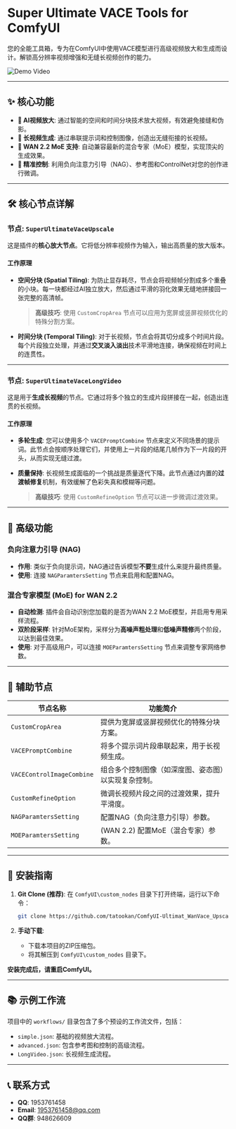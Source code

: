 # Super Ultimate VACE Tools for ComfyUI

您的全能工具箱，专为在ComfyUI中使用VACE模型进行高级视频放大和生成而设计。解锁高分辨率视频增强和无缝长视频创作的能力。

![Demo Video](https://github.com/user-attachments/assets/ba9f91a1-b097-4ff2-9780-db85d014c978)

---

## ✨ 核心功能

- **🚀 AI视频放大**: 通过智能的空间和时间分块技术放大视频，有效避免接缝和伪影。
- **🎥 长视频生成**: 通过串联提示词和控制图像，创造出无缝衔接的长视频。
- **🧠 WAN 2.2 MoE 支持**: 自动兼容最新的混合专家（MoE）模型，实现顶尖的生成效果。
- **🔧 精准控制**: 利用负向注意力引导（NAG）、参考图和ControlNet对您的创作进行微调。

---

## 🛠️ 核心节点详解

### 节点: `SuperUltimateVaceUpscale`

这是插件的**核心放大节点**。它将低分辨率视频作为输入，输出高质量的放大版本。

#### 工作原理

- **空间分块 (Spatial Tiling)**:
  为防止显存耗尽，节点会将视频帧分割成多个重叠的小块。每一块都经过AI独立放大，然后通过平滑的羽化效果无缝地拼接回一张完整的高清帧。
  > **高级技巧**: 使用 `CustomCropArea` 节点可以应用为宽屏或竖屏视频优化的特殊分割方案。

- **时间分块 (Temporal Tiling)**:
  对于长视频，节点会将其切分成多个时间片段。每个片段独立处理，并通过**交叉淡入淡出**技术平滑地连接，确保视频在时间上的连贯性。

---

### 节点: `SuperUltimateVaceLongVideo`

这是用于**生成长视频**的节点。它通过将多个独立的生成片段拼接在一起，创造出连贯的长视频。

#### 工作原理

- **多轮生成**:
  您可以使用多个 `VACEPromptCombine` 节点来定义不同场景的提示词。此节点会按顺序处理它们，并使用上一片段的结尾几帧作为下一片段的开头，从而实现无缝过渡。

- **质量保持**:
  长视频生成面临的一个挑战是质量逐代下降。此节点通过内置的**过渡帧修复**机制，有效缓解了色彩失真和模糊等问题。
  > **高级技巧**: 使用 `CustomRefineOption` 节点可以进一步微调过渡效果。

---

## 🧠 高级功能

### 负向注意力引导 (NAG)

- **作用**: 类似于负向提示词，NAG通过告诉模型**不要**生成什么来提升最终质量。
- **使用**: 连接 `NAGParamtersSetting` 节点来启用和配置NAG。

### 混合专家模型 (MoE) for WAN 2.2

- **自动检测**: 插件会自动识别您加载的是否为WAN 2.2 MoE模型，并启用专用采样流程。
- **双阶段采样**: 针对MoE架构，采样分为**高噪声粗处理**和**低噪声精修**两个阶段，以达到最佳效果。
- **使用**: 对于高级用户，可以连接 `MOEParamtersSetting` 节点来调整专家网络参数。

---

## 🧩 辅助节点

| 节点名称 | 功能简介 |
| --------------------------- | ---------------------------------------------------------------- |
| `CustomCropArea` | 提供为宽屏或竖屏视频优化的特殊分块方案。 |
| `VACEPromptCombine` | 将多个提示词片段串联起来，用于长视频生成。 |
| `VACEControlImageCombine` | 组合多个控制图像（如深度图、姿态图）以实现复杂控制。 |
| `CustomRefineOption` | 微调长视频片段之间的过渡效果，提升平滑度。 |
| `NAGParamtersSetting` | 配置NAG（负向注意力引导）参数。 |
| `MOEParamtersSetting` | (WAN 2.2) 配置MoE（混合专家）参数。 |

---

## 🚀 安装指南

1.  **Git Clone (推荐)**:
    在 `ComfyUI\custom_nodes` 目录下打开终端，运行以下命令：
    ```bash
    git clone https://github.com/tatookan/ComfyUI-Ultimat_WanVace_Upscale.git
    ```

2.  **手动下载**:
    - 下载本项目的ZIP压缩包。
    - 将其解压到 `ComfyUI\custom_nodes` 目录下。

**安装完成后，请重启ComfyUI。**

---

## 📚 示例工作流

项目中的 `workflows/` 目录包含了多个预设的工作流文件，包括：
- `simple.json`: 基础的视频放大流程。
- `advanced.json`: 包含参考图和控制的高级流程。
- `LongVideo.json`: 长视频生成流程。

---

## 📞 联系方式

- **QQ**: 1953761458
- **Email**: 1953761458@qq.com
- **QQ群**: 948626609
